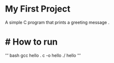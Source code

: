 # My First Project
A simple C program that prints a greeting message .
# # How to run
‘‘‘ bash
gcc hello . c -o hello
./ hello
‘‘‘